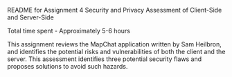 README for Assignment 4  Security and Privacy Assessment of Client-Side and Server-Side

Total time spent - Approximately 5-6 hours

This assignment reviews the MapChat application written by Sam Heilbron, and identifies the potential risks and vulnerabilities of both the client and the server. This assessment identifies three potential security flaws and proposes solutions to avoid such hazards. 